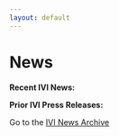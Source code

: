 ```yaml
---
layout: default
---
```

# News

**Recent IVI News:**

  

<div class="basicLine">

</div>

**Prior IVI Press Releases:**

Go to the [IVI News Archive](news_archive.html)
